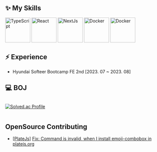 <!--
icons: https://simpleicons.org/
-->


## ✨ My Skills

<img src="https://github.com/jijiseong/jijiseong/assets/77661228/cbe3f3b1-fbd8-46b3-be9a-190903421f0e" width="auto" height="80" alt="TypeScript"/>
<img src="https://github.com/jijiseong/jijiseong/assets/77661228/32952d98-c475-4387-8cd8-cf2529ca6c4e" width="auto" height="80" alt="React"/>
<img src="https://github.com/jijiseong/jijiseong/assets/77661228/aeba0fa5-d9d4-4ac7-936a-97cb98e7e580" width="auto" height="80" alt="NextJs"/>
<img src="https://github.com/jijiseong/jijiseong/assets/77661228/d11fb2c4-ccb6-46ea-8cf9-7b7ad81b2a05" width="auto" height="80" alt="Docker"/>
<img src="https://github.com/jijiseong/jijiseong/assets/77661228/626615f3-d705-428f-b08f-87cc01abb73a" width="auto" height="80" alt="Docker"/>


## ⚡️ Experience
- Hyundai Softeer Bootcamp FE 2nd [2023. 07 ~ 2023. 08]

## 💻 BOJ
<div style="display: flex; justify-content: space-between; align-items:center;">
  
  [![Solved.ac Profile](http://mazassumnida.wtf/api/v2/generate_badge?boj=qkrwl5036)](https://solved.ac/qkrwl5036/)

</div>

## OpenSource Contributing

- [[PlateJs](https://platejs.org/)] [Fix: Command is invalid, when I install emoji-combobox in platejs.org ](https://github.com/udecode/plate/pull/3203)
#
